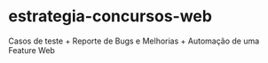 # estrategia-concursos-web
Casos de teste + Reporte de Bugs e Melhorias + Automação de uma Feature Web
